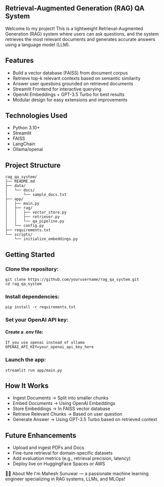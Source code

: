 ## Retrieval-Augmented Generation (RAG) QA System
Welcome to my project! This is a lightweight Retrieval-Augmented Generation (RAG) system where users can ask questions, and the system retrieves the most relevant documents and generates accurate answers using a language model (LLM).

## Features
- Build a vector database (FAISS) from document corpus
- Retrieve top-k relevant contexts based on semantic similarity
- Answer user questions grounded on retrieved documents
- Streamlit Frontend for interactive querying
- OpenAI Embeddings + GPT-3.5 Turbo for best results
- Modular design for easy extensions and improvements

## Technologies Used
- Python 3.10+
- Streamlit
- FAISS
- LangChain
- Ollama/openai


## Project Structure
```
rag_qa_system/
├── README.md
├── data/
│   └── docs/
│       └── sample_docs.txt
├── app/
│   ├── main.py
│   ├── rag/
│   │   ├── vector_store.py
│   │   ├── retriever.py
│   │   └── qa_pipeline.py
│   └── config.py
├── requirements.txt
└── scripts/
    └── initialize_embeddings.py
```

## Getting Started
### Clone the repository:
```
git clone https://github.com/yourusername/rag_qa_system.git
cd rag_qa_system
```

### Install dependencies:
```
pip install -r requirements.txt
```

### Set your OpenAI API key:
#### Create a .env file:
```
If you use openai instead of ollama
OPENAI_API_KEY=your_openai_api_key_here
```

### Launch the app:
```
streamlit run app/main.py
```

## How It Works
- Ingest Documents → Split into smaller chunks
- Embed Documents → Using OpenAI Embeddings
- Store Embeddings → In FAISS vector database
- Retrieve Relevant Chunks → Based on user question
- Generate Answer → Using GPT-3.5 Turbo based on retrieved context

## Future Enhancements
- Upload and ingest PDFs and Docs
- Fine-tune retrieval for domain-specific datasets
- Add evaluation metrics (e.g., retrieval precision, latency)
- Deploy live on HuggingFace Spaces or AWS

🙋‍♂️ About Me
I'm Mahesh Sunuwar — a passionate machine learning engineer specializing in  RAG systems, LLMs, and MLOps!
